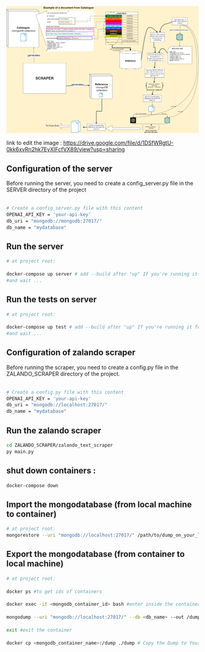 
[![Big picture of the project](https://github.com/Aziz4785/stylist.ai/blob/master/bigpicture.jpg)](https://github.com/Aziz4785/stylist.ai/blob/master/bigpicture.jpg)

link to edit the image : https://drive.google.com/file/d/1DSfWRgtU-0kk6xvRn2hk7EyXIFcfVX89/view?usp=sharing

## Configuration of the server
Before running the server, you need to create a config_server.py file in the SERVER directory of the project
```bash

# Create a config_server.py file with this content
OPENAI_API_KEY = 'your-api-key'
db_uri = "mongodb://mongodb:27017/"
db_name = "mydatabase"

```
## Run the server
```bash
# at project root:

docker-compose up server # add --build after "up" If you're running it for the first time or after modifying the server code
#and wait ...
```
## Run the tests on server
```bash
# at project root:

docker-compose up test # add --build after "up" If you're running it for the first time or after modifying the test
#and wait ...
```

## Configuration of zalando scraper
Before running the scraper, you need to create a config.py file in the ZALANDO_SCRAPER directory of the project.
```bash

# Create a config.py file with this content
OPENAI_API_KEY = 'your-api-key'
db_uri = "mongodb://localhost:27017/"
db_name = "mydatabase"

```

## Run the zalando scraper
```bash
cd ZALANDO_SCRAPER/zalando_text_scraper
py main.py

```

## shut down containers : 
```bash
docker-compose down

```

## Import the mongodatabase (from local machine to container)
```bash
# at project root:
mongorestore --uri "mongodb://localhost:27017/" /path/to/dump_on_your_local_machine

```

## Export the mongodatabase (from container to local machine)
```bash
# at project root:

docker ps #to get ids of containers

docker exec -it <mongodb_container_id> bash #enter inside the container

mongodump --uri "mongodb://localhost:27017/" --db <db_name> --out /dump #create a dump of the "mydatabase" database and place it in the /dump directory inside the container.

exit #exit the container

docker cp <mongodb_container_name>:/dump ./dump # Copy the Dump to Your Host Machine
```